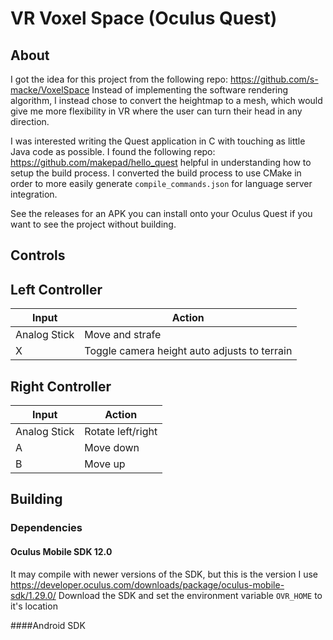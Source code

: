 # VR Voxel Space (Oculus Quest)

## About
I got the idea for this project from the following repo: https://github.com/s-macke/VoxelSpace
Instead of implementing the software rendering algorithm, I instead chose to convert the heightmap to 
a mesh, which would give me more flexibility in VR where the user can turn their head in any direction.

I was interested writing the Quest application in C with touching as little Java code as possible. I
found the following repo: https://github.com/makepad/hello_quest helpful in understanding how to setup 
the build process. I converted the build process to use CMake in order to more easily generate `compile_commands.json` 
for language server integration.

See the releases for an APK you can install onto your Oculus Quest if you want to see the project without building.

## Controls
## Left Controller
| Input         | Action                | 
| ------------- |-------------          |
| Analog Stick  | Move and strafe       |
| X             | Toggle camera height auto adjusts to terrain|

## Right Controller
| Input         | Action                | 
| ------------- |-------------          |
| Analog Stick  | Rotate left/right     |
| A             | Move down             |
| B             | Move up               |


## Building
### Dependencies
#### Oculus Mobile SDK 12.0
It may compile with newer versions of the SDK, but this is the version I use
https://developer.oculus.com/downloads/package/oculus-mobile-sdk/1.29.0/
Download the SDK and set the environment variable `OVR_HOME` to it's location

####Android SDK


